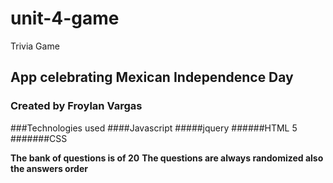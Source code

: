 # unit-4-game
Trivia Game

## App celebrating Mexican Independence Day
### Created by Froylan Vargas

###Technologies used
####Javascript
#####jquery
######HTML 5
#######CSS

**The bank of questions is of 20**
**The questions are always randomized also the answers order**

